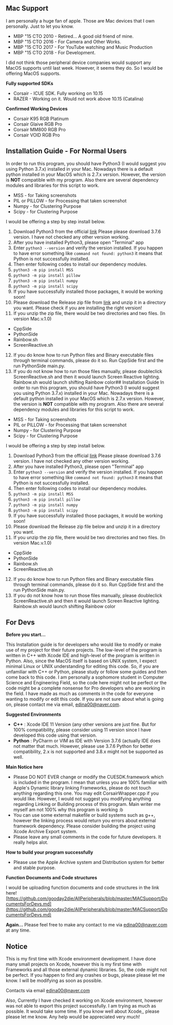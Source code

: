 
## Mac Support
I am personally a huge fan of apple. Those are Mac devices that I own personally. Just to let you know.

- MBP "15 CTO 2010 - Retired... A good old friend of mine.
- MBP "15 CTO 2016 - For Camera and Other Works.
 - MBP "15 CTO 2017 - For YouTube watching and Music Production
 - MBP "15 CTO 2018 - For Development. 

I did not think those peripheral device companies would support any MacOS supports until last week. However, it seems they do. So I would be offering MacOS supports. 

**Fully supported SDKs**
 - Corsair - ICUE SDK. Fully working on 10.15
 - RAZER - Working on it. Would not work above 10.15 (Catalina)

**Confirmed Working Devices**

 - Corsair K95 RGB Platinum 
 - Corsair Glaive RGB Pro
 - Corsair MM800 RGB Pro
 - Corsair VOID RGB Pro

## Installation Guide - For Normal Users
In order to run this program, you should have Python3 (I would suggest you using Python 3.7.x) installed in your Mac. Nowadays there is a default python installed in your MacOS which is 2.7.x version. However, the version is **NOT** compatible with my program. Also there are several dependency modules and libraries for this script to work. 

 - MSS - for Taking screenshots
 - PIL or PILLOW - for Processing that taken screenshot
 - Numpy - for Clustering Purpose
 - Scipy - for Clustering Purpose

I would be offering a step by step install below. 

 1. Download Python3 from the official [link](https://www.python.org/downloads/) Please please download 3.7.6 version. I have not checked any other version working. 
 2. After you have installed Python3, please open "Terminal" app
 3. Enter `python3 --version` and verify the version installed. If you happen to have error something like `command not found: python3` it means that Python is not successfully installed.
 4. Then enter following codes to install our dependency modules. 
 5. `python3 -m pip install MSS`
 6. `python3 -m pip install pillow`
7. `python3 -m pip install numpy`
8. `python3 -m pip install scipy`
9. If you have successfully installed those packages, it would be working soon!
10. Please download the Release zip file from [link](https://github.com/gooday2die/AllPeripherals/releases) and unzip it in a directory you want. Please check if you are installing the right version!
11. If you unzip the zip file, there would be two directories and two files. (In version Mac.v.1.0)
- CppSide
- PythonSide
- Rainbow.sh
- ScreenReactive.sh
12. If you do know how to run Python files and Binary executable files through terminal commands, please do it so. Run CppSide first and the run PythonSide main.py.
13. If you do not know how to run those files manually, please doubleclick ScreenReactive.sh and then it would launch Screen Reactive lighting. Rainbow.sh would launch shifting Rainbow color## Installation Guide
In order to run this program, you should have Python3 (I would suggest you using Python 3.7.x) installed in your Mac. Nowadays there is a default python installed in your MacOS which is 2.7.x version. However, the version is **NOT** compatible with my program. Also there are several dependency modules and libraries for this script to work. 

 - MSS - for Taking screenshots
 - PIL or PILLOW - for Processing that taken screenshot
 - Numpy - for Clustering Purpose
 - Scipy - for Clustering Purpose

I would be offering a step by step install below. 

 1. Download Python3 from the official [link](https://www.python.org/downloads/) Please please download 3.7.6 version. I have not checked any other version working. 
 2. After you have installed Python3, please open "Terminal" app
 3. Enter `python3 --version` and verify the version installed. If you happen to have error something like `command not found: python3` it means that Python is not successfully installed.
 4. Then enter following codes to install our dependency modules. 
 5. `python3 -m pip install MSS`
 6. `python3 -m pip install pillow`
7. `python3 -m pip install numpy`
8. `python3 -m pip install scipy`
9. If you have successfully installed those packages, it would be working soon!
10. Please download the Release zip file below and unzip it in a directory you want.
11. If you unzip the zip file, there would be two directories and two files. (In version Mac.v.1.0)
- CppSide
- PythonSide
- Rainbow.sh
- ScreenReactive.sh
12. If you do know how to run Python files and Binary executable files through terminal commands, please do it so. Run CppSide first and the run PythonSide main.py.
13. If you do not know how to run those files manually, please doubleclick ScreenReactive.sh and then it would launch Screen Reactive lighting. Rainbow.sh would launch shifting Rainbow color

## For Devs

**Before you start...**

This Installation guide is for developers who would like to modify or make use of my project for their future projects. The low-level of the program is written in C++ with Xcode IDE and high-level of the program is written in Python. Also, since the MacOS itself is based on UNIX system, I expect minimal Linux or UNIX understanding for editing this code. So, if you are unfamiliar with C++ or Python, please study or follow some guides and then come back to this code. I am personally a sophomore student in Computer Science and Engineering Field, so the code here might not be perfect or the code might be a complete nonsense for Pro developers who are working in the field. I have made as much as comments in the code for everyone wanting to modify or edit this code. If you are not sure about what is going on, please contact me via email, edina00@naver.com.


**Suggested Environments**
- **C++** : Xcode IDE 11 Version (any other versions are just fine.  But for 100% compatibility, please consider using 11 version since I have developed this code using that version.
- **Python** : PyCharm or VIM as IDE with Version 3.7.6 (actually IDE does not matter that much. However, please use 3.7.6 Python for better compatibility, 2.x is not supported and 3.8.x might not be supported as well.


**Main Notice here**
- Please DO NOT EVER change or modify the CUESDK.framework which is included in the program. I mean that unless you are 100% familiar with Apple's Dynamic library linking Frameworks, please do not touch anything regarding this one. You may edit CorsairWrapper.cpp if you would like. However, I would not suggest you modifying anything regarding Linking or Building process of this program. Main writer me myself am not 100% why this program is working :b
- You can use some external makefile or build systems such as g++, however the linking process would return you errors about external framework dependency. Please consider building the project using Xcode Archive Export system.
- Please leave any small comments in the code for future developers. It really helps alot.

**How to build your program successfully**
- Please use the Apple Archive system and Distribution system for better and stable purpose.

**Function Documents and Code structures**

I would be uploading function documents and code structures in the link here!
[https://github.com/gooday2die/AllPeripherals/blob/master/MACSupport/DocumentsForDevs.md](https://github.com/gooday2die/AllPeripherals/blob/master/MACSupport/DocumentsForDevs.md)


**Again...**
Please feel free to make any contact to me via edina00@naver.com at any time.

## Notice
This is my first time with Xcode environment development. I have done many small projects on Xcode, however this is my first time with Frameworks and all those external dynamic libraries. So, the code might not be perfect. If you happen to find any crashes or bugs, please please let me know. I will be modifying as soon as possible. 

Contacts via email edina00@naver.com

Also, Currently I have checked it working on Xcode environment, however was not able to export this project successfully. I am trying as much as possible. It would take some time. If you know well about Xcode,, please please let me know.  Any help would be appreciated very much!




